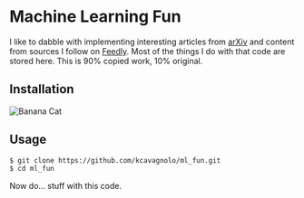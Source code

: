 # Machine Learning Fun

I like to dabble with implementing interesting articles from [arXiv](https://arxiv.org/list/stat.ML/recent) and content from sources I follow on [Feedly](https://feedly.com/). Most of the things I do with that code are stored here. This is 90% copied work, 10% original.

## Installation

![Banana Cat](https://media1.giphy.com/media/yAqdjThdDEMF2/giphy.gif)

## Usage

```sh
$ git clone https://github.com/kcavagnolo/ml_fun.git
$ cd ml_fun
```

Now do... stuff with this code.